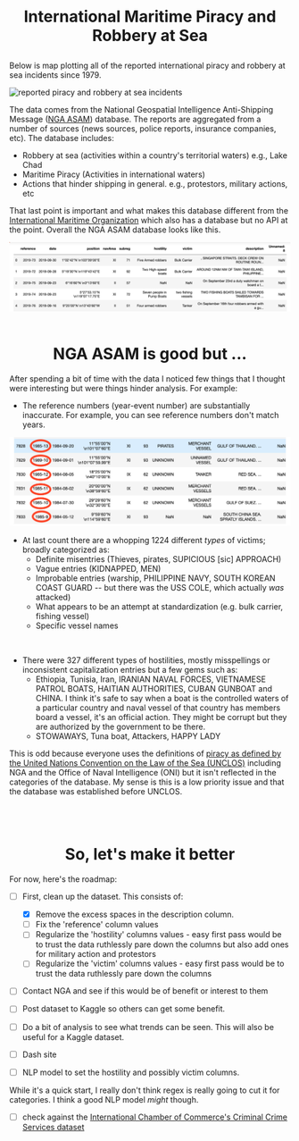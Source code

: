 
<br>
<br>


# <p style="text-align: center;">International Maritime Piracy and Robbery at Sea </p>

Below is map plotting all of the reported international piracy and robbery at sea incidents since 1979.

![reported piracy and robbery at sea incidents](images/updated_events.png "All international piracy and robbery at sea events since 1979")

The data comes from the National Geospatial Intelligence Anti-Shipping Message ([NGA ASAM](https://msi.nga.mil/Piracy)) database. The reports are aggregated from a number of sources (news sources, police reports, insurance companies, etc). The database includes:
- Robbery at sea (activities within a country's territorial waters) e.g., Lake Chad
- Maritime Piracy (Activities in international waters)
- Actions that hinder shipping in general. e.g., protestors, military actions, etc

That last point is important and what makes this database different from the [International Maritime Organization](https://gisis.imo.org/Public/) which also has a database but no API at the point. Overall the NGA ASAM database looks like this.

![raw data](images/imported_raw_data.png "pandas dataframe of NGA ASAM database")
<br>
<br>
# <center>NGA ASAM is good but ...</center>

After spending a bit of time with the data I noticed few things that I thought were interesting but were things hinder analysis. For example:


* The reference numbers (year-event number) are substantially inaccurate. For example, you can see reference numbers don't match years.

![Reference-Date Discrepancies](images/reference-date_discrepencies.png "Reference-Date Discrepancies")


* At last count there are a whopping 1224 different _types_ of victims; broadly categorized as:
    - Definite misentries (Thieves, pirates, SUPICIOUS [sic] APPROACH) 
    - Vague entries (KIDNAPPED, MEN)
    - Improbable entries (warship, PHILIPPINE NAVY, SOUTH KOREAN COAST GUARD -- but there was the USS COLE, which actually *was* attacked)
    - What appears to be an attempt at standardization (e.g. bulk carrier, fishing vessel)
    - Specific vessel names

<br>

* There were 327 different types of hostilities, mostly misspellings or inconsistent capitalization entries but a few gems such as:
    - Ethiopia, Tunisia, Iran, IRANIAN NAVAL FORCES, VIETNAMESE PATROL BOATS, HAITIAN AUTHORITIES, CUBAN GUNBOAT and CHINA. I think it's safe to say when a boat is the controlled waters of a particular country and naval vessel of that country has members board a vessel, it's an official action. They might be corrupt but they are authorized by the government to be there.
    - STOWAWAYS, Tuna boat, Attackers, HAPPY LADY 

This is odd because everyone uses the definitions of [piracy as defined by the United Nations Convention on the Law of the Sea (UNCLOS)](https://www.un.org/Depts/los/piracy/piracy.htm) including NGA and the Office of Naval Intelligence (ONI) but it isn't reflected in the categories of the database. My sense is this is a low priority issue and that the database was established before UNCLOS.

<br>
<br>


# <center> So, let's make it better </center>

For now, here's the roadmap:
-  [ ] First, clean up the dataset. This consists of:
    - [x] Remove the excess spaces in the description column.
    - [ ] Fix the 'reference' column values
    - [ ] Regularize the 'hostility' columns values - easy first pass would be to trust the data ruthlessly pare down the columns but also add ones for military action and protestors
    - [ ]  Regularize the 'victim' columns values  - easy first pass would be to trust the data ruthlessly pare down the columns
- [ ] Contact NGA and see if this would be of benefit or interest to them
- [ ] Post dataset to Kaggle so others can get some benefit.
- [ ] Do a bit of analysis to see what trends can be seen. This will also be useful for a Kaggle dataset.

- [ ] Dash site 

- [ ] NLP model to set the hostility and possibly victim columns.

While it's a quick start, I really don't think regex is really going to cut it for categories. I think a good NLP model *might* though.
 - [ ] check against the [International Chamber of Commerce's Criminal Crime Services dataset](www.icc-ccs.org)
